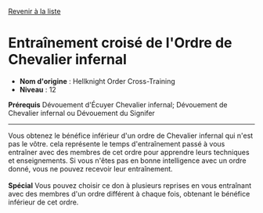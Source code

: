 [Revenir à la liste](..)

# Entraînement croisé de l'Ordre de Chevalier infernal

 * **Nom d'origine** : Hellknight Order Cross-Training
 * **Niveau** : 12


<p><span><strong>Prérequis</strong> Dévouement d'Écuyer Chevalier infernal; Dévouement de Chevalier infernal ou Dévouement du Signifer<br></span></p>
<hr>
<p>Vous obtenez le bénéfice inférieur d'un ordre de Chevalier infernal qui n'est pas le vôtre. cela représente le temps d'entraînement passé à vous entraîner avec des membres de cet ordre pour apprendre leurs techniques et enseignements. Si vous n'êtes pas en bonne intelligence avec un ordre donné, vous ne pouvez recevoir leur entraînement.<br><br><strong>Spécial</strong> Vous pouvez choisir ce don à plusieurs reprises en vous entraînant avec des membres d'un ordre différent à chaque fois, obtenant le bénéfice inférieur de cet ordre.</p>